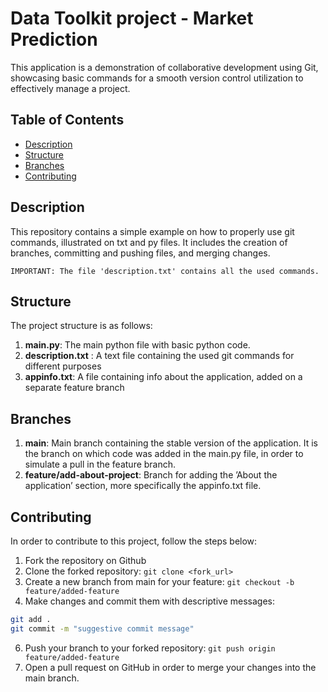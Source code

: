 
# Data Toolkit project - Market Prediction

This application is a demonstration of collaborative development using Git,
showcasing basic commands for a smooth version control utilization to
effectively manage a project.

## Table of Contents
- [Description](#description)
- [Structure](#structure)
- [Branches](#branches)
- [Contributing](#contributing)


## Description

This repository contains a simple example on how to properly use git commands,
illustrated on txt and py files. It includes the creation of branches, committing and pushing files, 
and merging changes. 
```
IMPORTANT: The file 'description.txt' contains all the used commands.
```

## Structure

The project structure is as follows:
1. **main.py**:  The main python file with basic python code.
2. **description.txt** :  A text file containing the used git commands for different purposes
3. **appinfo.txt**: A file containing info about the application, added on a separate 
feature branch

## Branches

1. **main**:  Main branch containing the stable version of the application. It is the branch on which code was added in the main.py file,
in order to simulate a pull in the feature branch.
2. **feature/add-about-project**:  Branch for adding the ’About the application’ section, more specifically the appinfo.txt file.

## Contributing

In order to contribute to this project, follow the steps below:
1. Fork the repository on Github
2. Clone the forked repository: `git clone <fork_url>`
3. Create a new branch from main for your feature: `git checkout -b feature/added-feature`
4. Make changes and commit them with descriptive messages: 
  ```bash
git add .
git commit -m "suggestive commit message"
  ```
6. Push your branch to your forked repository: `git push origin feature/added-feature`
7. Open a pull request on GitHub in order to merge your changes into the main branch.